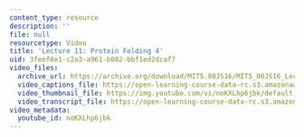 ```yaml
---
content_type: resource
description: ''
file: null
resourcetype: Video
title: 'Lecture 11: Protein Folding 4'
uid: 3feef0e1-c2a3-a961-b082-bbf1ed2dcaf7
video_files:
  archive_url: https://archive.org/download/MIT5.08JS16/MIT5_08JS16_Lecture_11_300k.mp4
  video_captions_file: https://open-learning-course-data-rc.s3.amazonaws.com/5-08j-biological-chemistry-ii-spring-2016/c4d8a3c98fad5d7d9654ccf2e36dffb5_noKXLhp6jbk.vtt
  video_thumbnail_file: https://img.youtube.com/vi/noKXLhp6jbk/default.jpg
  video_transcript_file: https://open-learning-course-data-rc.s3.amazonaws.com/5-08j-biological-chemistry-ii-spring-2016/ae03b992ca3b01ea2669b07b6d56bc86_noKXLhp6jbk.pdf
video_metadata:
  youtube_id: noKXLhp6jbk
---
```

